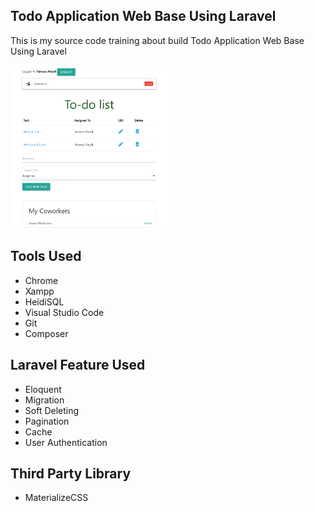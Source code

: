 <p align="center">
	<h2>Todo Application Web Base Using Laravel</h2>
</p>

This is my source code training about build Todo Application Web Base Using Laravel

<img src="laravel_todoapps_sc.png" width="50%" align="center">

<p align="center">
	<h2>Tools Used</h2>
</p>

<ul>
	<li>Chrome</li>
	<li>Xampp</li>
	<li>HeidiSQL</li>
	<li>Visual Studio Code</li>
	<li>Git</li>
	<li>Composer</li>
</ul>

<p align="center">
	<h2>Laravel Feature Used</h2>
</p>

<ul>
	<li>Eloquent</li>
	<li>Migration</li>
	<li>Soft Deleting</li>
	<li>Pagination</li>
	<li>Cache</li>
	<li>User Authentication</li>
</ul>

<p align="center">
	<h2>Third Party Library</h2>
</p>

<ul>
	<li>MaterializeCSS</li>
</ul>
